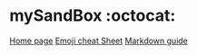 # mySandBox :octocat:
[Home page](projects/01/index.html)
[Emoji cheat Sheet](https://www.webfx.com/tools/emoji-cheat-sheet/)
[Markdown guide](https://github.com/OlgaVlasova/markdown-doc/blob/master/README.md)